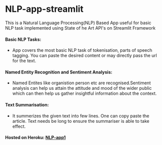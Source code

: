 # NLP-app-streamlit


This is a Natural Language Processing(NLP) Based App useful for basic NLP task
			implemented using State of he Art API's on Streamlit Framework

#### Basic NLP Tasks:
+ App covers the most basic NLP task of tokenisation, parts of speech tagging.
				You can paste the desired content or may directly pass the url for the text.
#### Named Entity Recognition and Sentiment Analysis:
+ Named Entites like organistion person etc are recognised.Sentiment analysis can help us attain the attitude and mood of the wider public which can then help us gather insightful information about the context.
			
#### Text Summarisation:
+ It summerizes the given text into few lines. One can copy paste the article. Text needs be long to ensure the summariser is able to take effect.


#### Hosted on Heroku: [NLP-app1](https://nlp-app1.herokuapp.com/)
